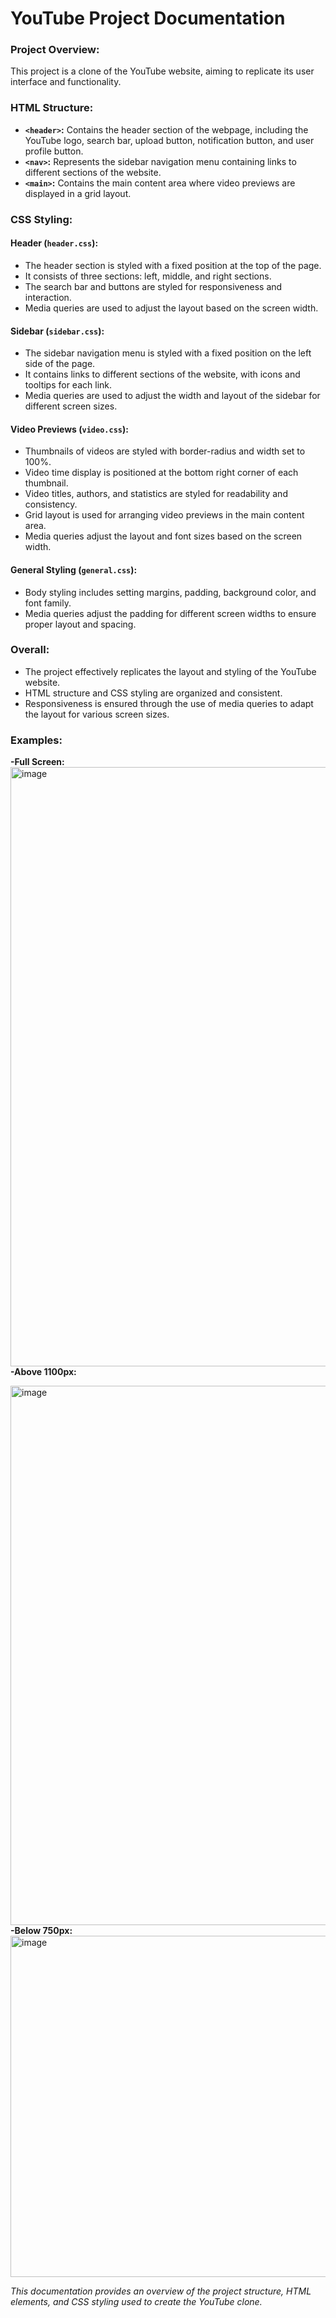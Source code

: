 <h1> YouTube Project Documentation </h1>


### Project Overview:
This project is a clone of the YouTube website, aiming to replicate its user interface and functionality.

### HTML Structure:
- **`<header>`:** Contains the header section of the webpage, including the YouTube logo, search bar, upload button, notification button, and user profile button.
- **`<nav>`:** Represents the sidebar navigation menu containing links to different sections of the website.
- **`<main>`:** Contains the main content area where video previews are displayed in a grid layout.

### CSS Styling:

#### Header (`header.css`):
- The header section is styled with a fixed position at the top of the page.
- It consists of three sections: left, middle, and right sections.
- The search bar and buttons are styled for responsiveness and interaction.
- Media queries are used to adjust the layout based on the screen width.

#### Sidebar (`sidebar.css`):
- The sidebar navigation menu is styled with a fixed position on the left side of the page.
- It contains links to different sections of the website, with icons and tooltips for each link.
- Media queries are used to adjust the width and layout of the sidebar for different screen sizes.

#### Video Previews (`video.css`):
- Thumbnails of videos are styled with border-radius and width set to 100%.
- Video time display is positioned at the bottom right corner of each thumbnail.
- Video titles, authors, and statistics are styled for readability and consistency.
- Grid layout is used for arranging video previews in the main content area.
- Media queries adjust the layout and font sizes based on the screen width.

#### General Styling (`general.css`):
- Body styling includes setting margins, padding, background color, and font family.
- Media queries adjust the padding for different screen widths to ensure proper layout and spacing.

### Overall:
- The project effectively replicates the layout and styling of the YouTube website.
- HTML structure and CSS styling are organized and consistent.
- Responsiveness is ensured through the use of media queries to adapt the layout for various screen sizes.

### Examples:
<b>-Full Screen:</b>
</n>
<img width="959" alt="image" src="https://github.com/AngelaNova/JavaScript_Practice/assets/160551855/c60b91d3-00fb-465c-87e8-b28a28205f4b">
</n>
<b>-Above 1100px:</b>

<img width="863" alt="image" src="https://github.com/AngelaNova/JavaScript_Practice/assets/160551855/8736c12f-948b-423a-ab55-e1977fc8eb0f">
</n>
<b>-Below 750px: </b>

<img width="546" alt="image" src="https://github.com/AngelaNova/JavaScript_Practice/assets/160551855/9f8f86e4-385b-4834-b54a-1910cf42c28f">




<i>This documentation provides an overview of the project structure, HTML elements, and CSS styling used to create the YouTube clone. </i>
